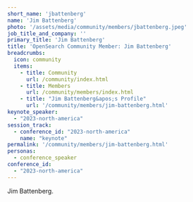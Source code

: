 ```yaml
---
short_name: 'jbattenberg'
name: 'Jim Battenberg'
photo: '/assets/media/community/members/jbattenberg.jpeg'
job_title_and_company: ''
primary_title: 'Jim Battenberg'
title: 'OpenSearch Community Member: Jim Battenberg'
breadcrumbs:
  icon: community
  items:
    - title: Community
      url: /community/index.html
    - title: Members
      url: /community/members/index.html
    - title: "Jim Battenberg&apos;s Profile"
      url: '/community/members/jim-battenberg.html'
keynote_speaker:
  - "2023-north-america"
session_track: 
  - conference_id: "2023-north-america"
    name: "keynote"
permalink: '/community/members/jim-battenberg.html'
personas:
  - conference_speaker
conference_id:
  - "2023-north-america"
---
```

Jim Battenberg.

